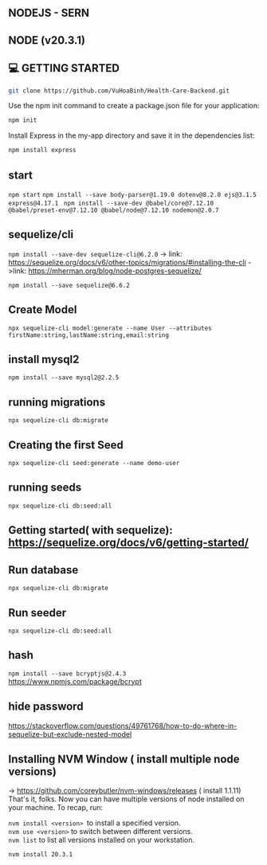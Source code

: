 ## NODEJS - SERN

## NODE (v20.3.1)

## 💻 GETTING STARTED

``` bash
git clone https://github.com/VuHoaBinh/Health-Care-Backend.git
```
Use the npm init command to create a package.json file for your application:
``` bash
npm init
```
Install Express in the my-app directory and save it in the dependencies list:
``` bash
npm install express
```

## start
`npm start`
`npm install --save body-parser@1.19.0 dotenv@8.2.0 ejs@3.1.5 express@4.17.1`
` npm install --save-dev @babel/core@7.12.10 @babel/preset-env@7.12.10 @babel/node@7.12.10 nodemon@2.0.7`

## sequelize/cli
`npm install --save-dev sequelize-cli@6.2.0`
-> link: https://sequelize.org/docs/v6/other-topics/migrations/#installing-the-cli
->link: https://mherman.org/blog/node-postgres-sequelize/

`npm install --save sequelize@6.6.2`

## Create Model
`npx sequelize-cli model:generate --name User --attributes firstName:string,lastName:string,email:string`

## install mysql2
`npm install --save mysql2@2.2.5`

## running migrations
`npx sequelize-cli db:migrate`

## Creating the first Seed
`npx sequelize-cli seed:generate --name demo-user`

## running seeds
`npx sequelize-cli db:seed:all`

## Getting started( with sequelize): https://sequelize.org/docs/v6/getting-started/

## Run database
`npx sequelize-cli db:migrate`

## Run seeder
`npx sequelize-cli db:seed:all`

## hash 
`npm install --save bcryptjs@2.4.3`
https://www.npmjs.com/package/bcrypt

## hide password
https://stackoverflow.com/questions/49761768/how-to-do-where-in-sequelize-but-exclude-nested-model


## Installing NVM Window ( install multiple node versions)
-> https://github.com/coreybutler/nvm-windows/releases ( install 1.1.11)
That's it, folks. Now you can have multiple versions of node installed on your machine. To recap, run:

`nvm install <version> `to install a specified version.<br>
`nvm use <version>` to switch between different versions.<br>
`nvm list` to list all versions installed on your workstation.<br>

``` bash
nvm install 20.3.1
```
